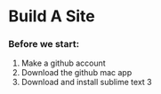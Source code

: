 Build A Site
============

### Before we start:
1. Make a github account
2. Download the github mac app
3. Download and install sublime text 3

